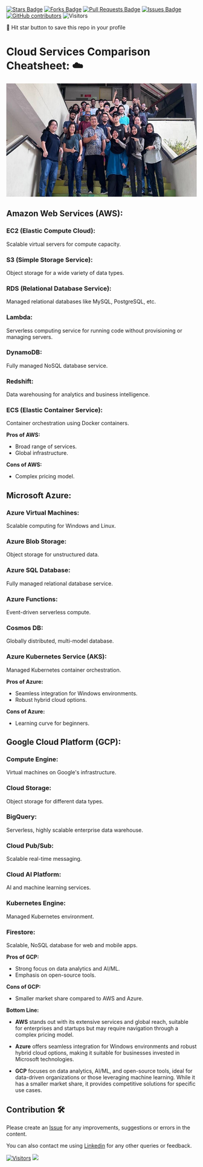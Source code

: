 <a href="https://github.com/drshahizan/BDM/stargazers"><img src="https://img.shields.io/github/stars/drshahizan/BDM" alt="Stars Badge"/></a>
<a href="https://github.com/drshahizan/BDM/network/members"><img src="https://img.shields.io/github/forks/drshahizan/BDM" alt="Forks Badge"/></a>
<a href="https://github.com/drshahizan/BDM/pulls"><img src="https://img.shields.io/github/issues-pr/drshahizan/BDM" alt="Pull Requests Badge"/></a>
<a href="https://github.com/drshahizan/BDM"><img src="https://img.shields.io/github/issues/drshahizan/BDM" alt="Issues Badge"/></a>
<a href="https://github.com/drshahizan/BDM/graphs/contributors"><img alt="GitHub contributors" src="https://img.shields.io/github/contributors/drshahizan/BDM?color=2b9348"></a>
![Visitors](https://api.visitorbadge.io/api/visitors?path=https%3A%2F%2Fgithub.com%2Fdrshahizan%2BDM&labelColor=%23d9e3f0&countColor=%23697689&style=flat)

🌟 Hit star button to save this repo in your profile

# Cloud Services Comparison Cheatsheet: ☁️

<p align="center">
<img src="/images/BDM.jpg"  height="300" />
</p>


## Amazon Web Services (AWS):

### EC2 (Elastic Compute Cloud):
Scalable virtual servers for compute capacity.

### S3 (Simple Storage Service):
Object storage for a wide variety of data types.

### RDS (Relational Database Service):
Managed relational databases like MySQL, PostgreSQL, etc.

### Lambda:
Serverless computing service for running code without provisioning or managing servers.

### DynamoDB:
Fully managed NoSQL database service.

### Redshift:
Data warehousing for analytics and business intelligence.

### ECS (Elastic Container Service):
Container orchestration using Docker containers.

**Pros of AWS:**
- Broad range of services.
- Global infrastructure.

**Cons of AWS:**
- Complex pricing model.

## Microsoft Azure:

### Azure Virtual Machines:
Scalable computing for Windows and Linux.

### Azure Blob Storage:
Object storage for unstructured data.

### Azure SQL Database:
Fully managed relational database service.

### Azure Functions:
Event-driven serverless compute.

### Cosmos DB:
Globally distributed, multi-model database.

### Azure Kubernetes Service (AKS):
Managed Kubernetes container orchestration.

**Pros of Azure:**
- Seamless integration for Windows environments.
- Robust hybrid cloud options.

**Cons of Azure:**
- Learning curve for beginners.

## Google Cloud Platform (GCP):

### Compute Engine:
Virtual machines on Google's infrastructure.

### Cloud Storage:
Object storage for different data types.

### BigQuery:
Serverless, highly scalable enterprise data warehouse.

### Cloud Pub/Sub:
Scalable real-time messaging.

### Cloud AI Platform:
AI and machine learning services.

### Kubernetes Engine:
Managed Kubernetes environment.

### Firestore:
Scalable, NoSQL database for web and mobile apps.

**Pros of GCP:**
- Strong focus on data analytics and AI/ML.
- Emphasis on open-source tools.

**Cons of GCP:**
- Smaller market share compared to AWS and Azure.

**Bottom Line:**

- **AWS** stands out with its extensive services and global reach, suitable for enterprises and startups but may require navigation through a complex pricing model.

- **Azure** offers seamless integration for Windows environments and robust hybrid cloud options, making it suitable for businesses invested in Microsoft technologies.

- **GCP** focuses on data analytics, AI/ML, and open-source tools, ideal for data-driven organizations or those leveraging machine learning. While it has a smaller market share, it provides competitive solutions for specific use cases.

## Contribution 🛠️
Please create an [Issue](https://github.com/drshahizan/BDM/issues) for any improvements, suggestions or errors in the content.

You can also contact me using [Linkedin](https://www.linkedin.com/in/drshahizan/) for any other queries or feedback.

[![Visitors](https://api.visitorbadge.io/api/visitors?path=https%3A%2F%2Fgithub.com%2Fdrshahizan&labelColor=%23697689&countColor=%23555555&style=plastic)](https://visitorbadge.io/status?path=https%3A%2F%2Fgithub.com%2Fdrshahizan)
![](https://hit.yhype.me/github/profile?user_id=81284918)

